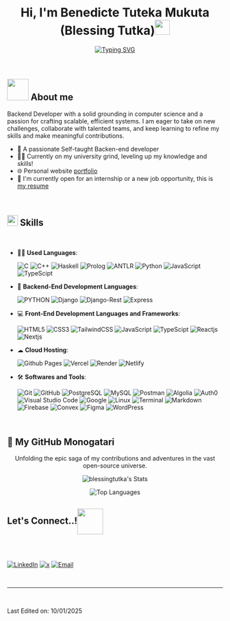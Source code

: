 <h1 align="center"><b>Hi, I'm Benedicte Tuteka Mukuta (Blessing Tutka)</b><img src="https://media.giphy.com/media/hvRJCLFzcasrR4ia7z/giphy.gif" width="35"></h1>
<!-- Header -->
<p align="center">
<a href="https://git.io/typing-svg"><img src="https://readme-typing-svg.herokuapp.com?font=Fira+Code&pause=1000&color=38B6FF&random=false&width=550&lines=I'm+Benedicte+Tuteka+Known+as+Blessing+Tutka%2C;Computer+Science+Student%2C;Driven+Backend+Developer%2C;With+a+strong+foundation+in+computer+science%2C;And+problem-solving++skills." alt="Typing SVG" /></a>
</p>

<br>

## <picture><img src="https://github.com/blessingtutka/blessingtutka/assets/117514619/7ce8f72f-a916-4e00-8223-1bdce131534b" width = 50px></picture> **About me**

Backend Developer with a solid grounding in computer science and a passion for crafting scalable, efficient systems. I am eager to take on new challenges, collaborate with talented teams, and keep learning to refine my skills and make meaningful contributions.

- 🦾 A passionate Self-taught Backen-end developer
- 👩‍🎓 Currently on my university grind, leveling up my knowledge and skills!
- 🌐 Personal website [portfolio](https://blessingtutka-portfolio.vercel.app/)
- 🔭 I'm currently open for an internship or a new job opportunity, this is [my resume](https://www.canva.com/design/DAGiqx7WR6Y/0yZwDYoARWoN-I_b__X7eQ/edit?ui=eyJEIjp7IlQiOnsiQSI6IlBCU2Z3ajN6OFJ6TjVNR3EifX19)

<br>

## <img src="https://media2.giphy.com/media/QssGEmpkyEOhBCb7e1/giphy.gif?cid=ecf05e47a0n3gi1bfqntqmob8g9aid1oyj2wr3ds3mg700bl&rid=giphy.gif" width ="25"><b> Skills</b>

<br>

<p align="center">

- 👩‍💻 **Used Languages**:

    ![C](https://img.shields.io/badge/C%20-%232370ED.svg?style=for-the-badge&logo=c&logoColor=white)
    ![C++](https://img.shields.io/badge/C++%20-%2300599C.svg?style=for-the-badge&logo=c%2B%2B&logoColor=white)
    ![Haskell](https://img.shields.io/badge/Haskell%20-%235D4F85.svg?style=for-the-badge&logo=haskell&logoColor=white)
    ![Prolog](https://img.shields.io/badge/Prolog%20-%23E61B23.svg?style=for-the-badge&logo=probot&logoColor=white)
    ![ANTLR](https://img.shields.io/badge/ANTLR%20-%23E55038.svg?style=for-the-badge&logo=astra&logoColor=white)
    ![Python](https://img.shields.io/badge/Python%20-%2314354C.svg?style=for-the-badge&logo=python&logoColor=white)
    ![JavaScript](https://img.shields.io/badge/JavaScript%20-%23F7DF1E.svg?style=for-the-badge&logo=javascript&logoColor=black)
    ![TypeScipt](https://img.shields.io/badge/TypeScript%20-%23007ACC.svg?style=for-the-badge&logo=typescript&logoColor=white)

- 🤖 **Backend-End Development Languages**:

    ![PYTHON](https://img.shields.io/badge/PYTHON%20-%23377EC7.svg?style=for-the-badge&logo=python&logoColor=white)
    ![Django](https://img.shields.io/badge/DJANGO%20-%23092E20.svg?style=for-the-badge&logo=django&logoColor=white)
    ![Django-Rest](https://img.shields.io/badge/Django%20Rest%20Framework%20-%23092E20.svg?style=for-the-badge&logo=django&logoColor=white)
    ![Express](https://img.shields.io/badge/Express%20-%23008BCC.svg?style=for-the-badge&logo=express&logoColor=white)

- 💻 **Front-End Development Languages and Frameworks**:

    ![HTML5](https://img.shields.io/badge/HTML5%20-%23E34F26.svg?style=for-the-badge&logo=html5&logoColor=white)
    ![CSS3](https://img.shields.io/badge/CSS%20-%231572B6.svg?style=for-the-badge&logo=css3&logoColor=white)
    ![TailwindCSS](https://img.shields.io/badge/tailwindcss-%2338B2AC.svg?style=for-the-badge&logo=tailwind-css&logoColor=white)
    ![JavaScript](https://img.shields.io/badge/JavaScript%20-%23F7DF1E.svg?style=for-the-badge&logo=javascript&logoColor=black)
    ![TypeScipt](https://img.shields.io/badge/TypeScript%20-%23007ACC.svg?style=for-the-badge&logo=typescript&logoColor=white)
    ![Reactjs](https://img.shields.io/badge/react%20js%20-%23000000.svg?style=for-the-badge&logo=react&logoColor=%2300D8FF)
    ![Nextjs](https://img.shields.io/badge/next%20js%20-%23000000.svg?style=for-the-badge&logo=next.js&logoColor=white)

- ☁ **Cloud Hosting**:

    ![Github Pages](https://img.shields.io/badge/GitHub%20Pages-%23327FC7.svg?style=for-the-badge&logo=github&logoColor=white)
    ![Vercel](https://img.shields.io/badge/vercel-%23000000.svg?style=for-the-badge&logo=vercel&logoColor=white)
    ![Render](https://img.shields.io/badge/render%20-%23187C5C.svg?style=for-the-badge&logo=render&logoColor=white)
    ![Netlify](https://img.shields.io/badge/netlify%20-%23000000.svg?style=for-the-badge&logo=netlify&logoColor=%2332E6E2)

- 🛠 **Softwares and Tools**:

    ![Git](https://img.shields.io/badge/git-%23F05033.svg?style=for-the-badge&logo=git&logoColor=white)
    ![GitHub](https://img.shields.io/badge/github-%23121011.svg?style=for-the-badge&logo=github&logoColor=white)
    ![PostgreSQL](https://img.shields.io/badge/PostgreSQL%20-%230064a5.svg?style=for-the-badge&logo=PostgreSQL&logoColor=white)
    ![MySQL](https://img.shields.io/badge/mysql-%23C21325.svg?style=for-the-badge&logo=mysql&logoColor=white)
    ![Postman](https://img.shields.io/badge/postman-%23FF6C37.svg?style=for-the-badge&logo=postman&logoColor=white)
    ![Algolia](https://img.shields.io/badge/algolia-%234285F4.svg?style=for-the-badge&logo=algolia&logoColor=white)
    ![Auth0](https://img.shields.io/badge/auth0-%23EB5424.svg?style=for-the-badge&logo=auth0&logoColor=white)
    ![Visual Studio Code](https://img.shields.io/badge/Visual%20Studio%20Code-0078d7.svg?style=for-the-badge&logo=v&logoColor=white)
    ![Google](https://img.shields.io/badge/google-%234285F4.svg?style=for-the-badge&logo=google&logoColor=white)
    ![Linux](https://img.shields.io/badge/Linux-FCC624?style=for-the-badge&logo=linux&logoColor=black)
    ![Terminal](https://img.shields.io/badge/Terminal-%23054020?style=for-the-badge&logo=gnu-bash&logoColor=white)
    ![Markdown](https://img.shields.io/badge/markdown-%23000000.svg?style=for-the-badge&logo=markdown&logoColor=white)
    ![Firebase](https://img.shields.io/badge/firebase-%23DD2C00.svg?style=for-the-badge&logo=firebase&logoColor=white)
    ![Convex](https://img.shields.io/badge/convex-%23000000.svg?style=for-the-badge&logo=convex&logoColor=white)
    ![Figma](https://img.shields.io/badge/figma-%23F24E1E.svg?style=for-the-badge&logo=figma&logoColor=white)
    ![WordPress](https://img.shields.io/badge/WordPress-%23117AC9.svg?style=for-the-badge&logo=WordPress&logoColor=white)

</p>

<br>

## 🗼 My GitHub Monogatari

<div align="center">

Unfolding the epic saga of my contributions and adventures in the vast open-source universe.

![blessingtutka's Stats](https://github-readme-stats.vercel.app/api?username=blessingtutka&theme=tokyonight&show_icons=true&hide_border=true&count_private=true&include_all_commits=true)

![Top Languages](https://github-readme-stats.vercel.app/api/top-langs/?username=blessingtutka&theme=tokyonight&hide_border=true&include_all_commits=true&count_private=true&layout=compact)

</div>

## <b> Let's Connect..!</b><img src="https://github.com/blessingtutka/blessingtutka/assets/117514619/5403a508-7ba1-45b0-8e44-c024cda2d1af" width ="60" align="center" style="max-width: 100%; display: inline-block;">

<br>
<div align='left'>
<p dir='auto' style="display:flex; justify-content:space-between;">
    
[![LinkedIn](https://img.shields.io/badge/linkedin: @blessingtutka-%2300acee.svg?color=405DE6&style=for-the-badge&logo=linkedin&logoColor=white)](https://www.linkedin.com/in/blessing-tutka-5184802b2/)
[![x](https://img.shields.io/badge/%C2%A0@Blessingtutka-%2300acee.svg?color=000000&style=for-the-badge&logo=x&logoColor=white)](https://twitter.com/Blessingtutka/)
[![Email](https://img.shields.io/badge/gmail: @blessingtutka-%23EA4335.svg?style=for-the-badge&logo=gmail&logoColor=white)](mailto:blessingtutka298@gmail.com)

</p>

</div>

<br>

---

<br>

Last Edited on: 10/01/2025

<!--
**blessingtutka/blessingtutka** is a ✨ _special_ ✨ repository because its `README.md` (this file) appears on your GitHub profile.

Here are some ideas to get you started:

- 🔭 I’m currently working on ...
- 🌱 I’m currently learning ...
- 👯 I’m looking to collaborate on ...
- 🤔 I’m looking for help with ...
- 💬 Ask me about ...
- 📫 How to reach me: ...
- 😄 Pronouns: ...
- ⚡ Fun fact: ...
-->
